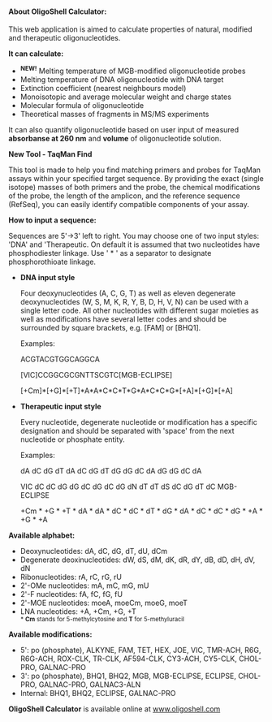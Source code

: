 <h4 class="mb-4"> About OligoShell Calculator: </h4>
<p>
This web application is aimed to calculate properties of natural, modified and therapeutic oligonucleotides.
</p>
<p>
<strong>It can calculate:</strong>
</p>
<ul>
    <li>
        <sup><strong>NEW!</strong></sup>
        Melting temperature of MGB-modified oligonucleotide probes
    </li>
    <li>
        Melting temperature of DNA oligonucleotide with DNA target
    </li>
    <li>
        Extinction coefficient (nearest neighbours model)
    </li>
    <li>
        Monoisotopic and average molecular weight and charge states
    </li>
    <li>
        Molecular formula of oligonucleotide
    </li>
    <li>
        Theoretical masses of fragments in MS/MS experiments
    </li>
</ul>
<p>
It can also quantify oligonucleotide based on user input of measured <strong>absorbanse at 260 nm</strong> and <strong>volume</strong> of oligonucleotide solution.
</p>
<p>
<strong>New Tool - TaqMan Find</strong>
</p>
<p>
This tool is made to help you find matching primers and probes for TaqMan assays within your specified target sequence. 
By providing the exact (single isotope) masses of both primers and the probe, the chemical modifications of the probe, 
the length of the amplicon, and the reference sequence (RefSeq), you can easily identify compatible components of your assay. 
</p>
<p>
<strong>How to input a sequence:</strong>
</p>
<p>
    Sequences are 5'&rarr;3' left to right. You may choose one of two input styles: 'DNA' and 'Therapeutic.
    On default it is assumed that two nucleotides have phosphodiester linkage. Use ' * ' as a separator to designate phosphorothioate linkage.
</p>
<ul>
    <li>
        <strong>DNA input style</strong>
        <p>
            Four deoxynucleotides (A, C, G, T) as well as eleven degenerate deoxynucleotides (W, S, M, K, R, Y, B, D, H, V, N) can be used with a single letter code. All other nucleotides with different sugar moieties as well as modifications have several letter codes and should be surrounded by square brackets, e.g. [FAM] or [BHQ1].
        </p>
        <p>Examples:</p>
        <p>ACGTACGTGGCAGGCA</p>
        <p>[VIC]CCGGCGCGNTTSCGTC[MGB-ECLIPSE]</p>
        <p>[+Cm]*[+G]*[+T]*A*A*C*C*T*G*A*C*C*G*[+A]*[+G]*[+A]</p>
    </li>
    <li>
        <strong>Therapeutic input style</strong>
        <p>
            Every nucleotide, degenerate nucleotide or modification has a specific designation and should be separated with 'space' from the next nucleotide or phosphate entity.
        </p>
        <p>Examples:</p>
        <p>dA dC dG dT dA dC dG dT dG dG dC dA dG dG dC dA</p>
        <p>VIC dC dC dG dG dC dG dC dG dN dT dT dS dC dG dT dC MGB-ECLIPSE</p>
        <p>+Cm * +G * +T * dA * dA * dC * dC * dT * dG * dA * dC * dC * dG * +A * +G * +A</p>
    </li>
</ul>
<p><strong>Available alphabet:</strong></p>
<ul>
    <li>
        Deoxynucleotides: dA, dC, dG, dT, dU, dCm
    </li>
    <li>
        Degenerate deoxinucleotides: dW, dS, dM, dK, dR, dY, dB, dD, dH, dV, dN
    </li>
    <li>
        Ribonucleotides: rA, rC, rG, rU
    </li>
    <li>
        2'-OMe nucleotides: mA, mC, mG, mU
    </li>
    <li>
        2'-F nucleotides: fA, fC, fG, fU
    </li>
    <li>
        2'-MOE nucleotides: moeA, moeCm, moeG, moeT
    </li>
    <li>
        LNA nucleotides: +A, +Cm, +G, +T
    </li>
    <sub>* <b>Cm</b> stands for 5-methylcytosine and <b>T</b> for 5-methyluracil</sub>
</ul>
<p><strong>Available modifications:</strong></p>
<ul>
    <li>
        5': po (phosphate), ALKYNE, FAM, TET, HEX, JOE, VIC, TMR-ACH, R6G, R6G-ACH, ROX-CLK, TR-CLK, AF594-CLK, 
        CY3-ACH, CY5-CLK, CHOL-PRO, GALNAC-PRO
    </li>
    <li>
        3': po (phosphate), BHQ1, BHQ2, MGB, MGB-ECLIPSE, ECLIPSE, CHOL-PRO, GALNAC-PRO, GALNAC3-ALN
    </li>
    <li>
        Internal: BHQ1, BHQ2, ECLIPSE, GALNAC-PRO
    </li>
</ul>

<p>
<b>OligoShell Calculator</b> is available online at <a href="http://www.oligoshell.com">www.oligoshell.com</a>
</p>